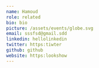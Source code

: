 ```yaml
---
name: Hamoud
role: related
bio: bio
picture: /assets/events/globe.svg
email: sssfsd@gmail.sdd
linkedin: hellolinkedin
twitter: https:tiwter
github: github
website: https:lookshow
---
```

